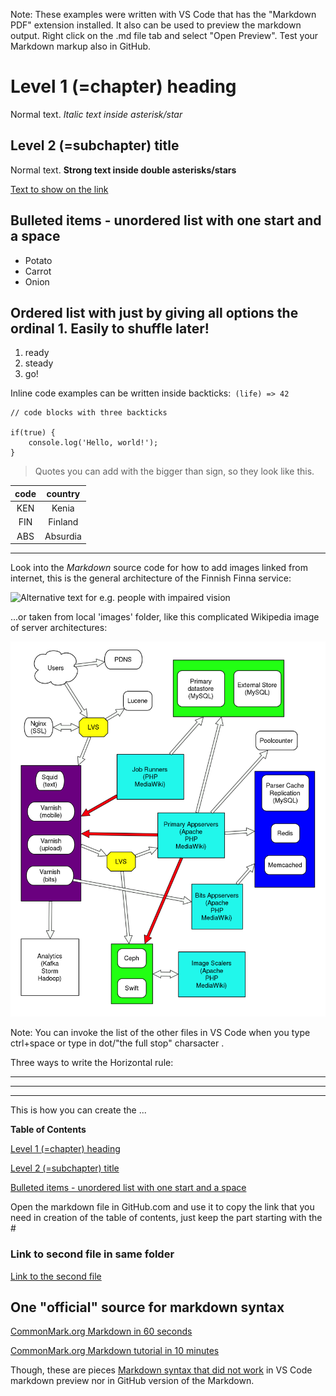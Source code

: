 Note: These examples were written with VS Code that has the "Markdown PDF" extension installed. It also
can be used to preview the markdown output. Right click on the .md file tab and select "Open Preview". Test your Markdown markup also in GitHub.

# Level 1 (=chapter) heading

Normal text. *Italic text inside asterisk/star* 

## Level 2 (=subchapter) title

Normal text. **Strong text inside double asterisks/stars**

[Text to show on the link](https://web.microsoftstream.com/) 

## Bulleted items - unordered list with one start **and a space**

* Potato
* Carrot
* Onion

## Ordered list with just by giving all options the ordinal 1.  Easily to shuffle later!

1. ready
1. steady
1. go!

Inline code examples can be written inside backticks:` (life) => 42`

```
// code blocks with three backticks

if(true) {
    console.log('Hello, world!');
}

```


> Quotes you can add with the bigger than sign, so they look like this.


| code | country |
| :--: | :-----: |
| KEN  | Kenia   |
| FIN  | Finland |
| ABS  | Absurdia |

<hr />

Look into the *Markdown* source code for how to add images linked from internet, this is the general architecture of the Finnish Finna service: 

![Alternative text for e.g. people with impaired vision](https://www.kiwi.fi/download/attachments/200048777/Ohjelmistoarkkitehtuuri.png?version=1&modificationDate=1607524001948&api=v2)


...or taken from local 'images' folder, like this complicated Wikipedia image of server architectures: 

![Wikipedia's sample picture of server architecture](images/1200px-Wikimedia_Server_Architecture_(simplified).svg.png)

Note: You can invoke the list of the other files in VS Code when you type ctrl+space or type in dot/"the full stop" charsacter  .

Three ways to write the Horizontal rule:
<hr />

---

***

This is how you can create the ...

**Table of Contents**

[Level 1 (=chapter) heading](#level-1-chapter-heading)

[Level 2 (=subchapter) title](#level-2-subchapter-title)

[Bulleted items - unordered list with one start and a space](#bulleted-items---unordered-list-with-one-start-and-a-space)

Open the markdown file in GitHub.com and use it to copy the link that you need in creation of the table of contents,
just keep the part starting with the #

### Link to second file in same folder
[Link to the second file](markdown_file2.md)


## One "official" source for markdown syntax

[CommonMark.org Markdown in 60 seconds](https://commonmark.org/help/)

[CommonMark.org Markdown tutorial in 10 minutes](https://commonmark.org/help/tutorial/)

Though, these are pieces [Markdown syntax that did not work](markdown_not_supported_syntax.md) in VS Code markdown preview nor in GitHub version of the Markdown.